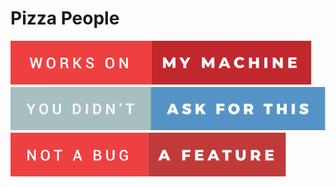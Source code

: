 # Pizza People

![](./static/public/images/readme/works-on-my-machine.svg)
![](./static/public/images/readme/you-didnt-ask-for-this.svg)
![](./static/public/images/readme/not-a-bug-a-feature.svg)
